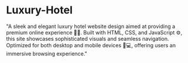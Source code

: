 # Luxury-Hotel
"A sleek and elegant luxury hotel website design aimed at providing a premium online experience 🏨✨. Built with HTML, CSS, and JavaScript ⚙️, this site showcases sophisticated visuals and seamless navigation. Optimized for both desktop and mobile devices 📱💻, offering users an immersive browsing experience."
